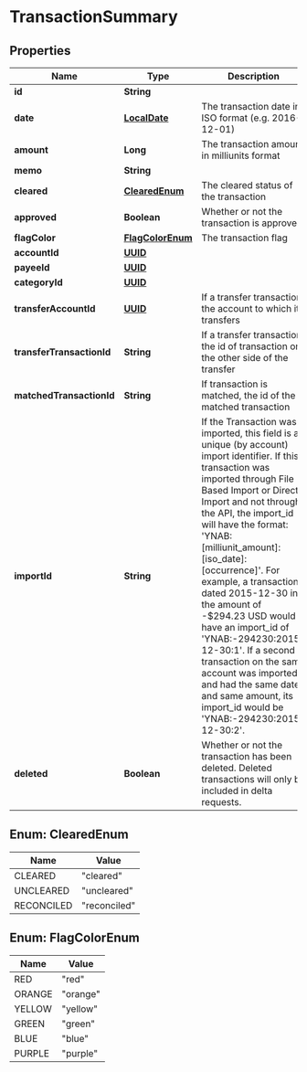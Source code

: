 # TransactionSummary

## Properties
Name | Type | Description | Notes
------------ | ------------- | ------------- | -------------
**id** | **String** |  | 
**date** | [**LocalDate**](LocalDate.md) | The transaction date in ISO format (e.g. 2016-12-01) | 
**amount** | **Long** | The transaction amount in milliunits format | 
**memo** | **String** |  |  [optional]
**cleared** | [**ClearedEnum**](#ClearedEnum) | The cleared status of the transaction | 
**approved** | **Boolean** | Whether or not the transaction is approved | 
**flagColor** | [**FlagColorEnum**](#FlagColorEnum) | The transaction flag |  [optional]
**accountId** | [**UUID**](UUID.md) |  | 
**payeeId** | [**UUID**](UUID.md) |  |  [optional]
**categoryId** | [**UUID**](UUID.md) |  |  [optional]
**transferAccountId** | [**UUID**](UUID.md) | If a transfer transaction, the account to which it transfers |  [optional]
**transferTransactionId** | **String** | If a transfer transaction, the id of transaction on the other side of the transfer |  [optional]
**matchedTransactionId** | **String** | If transaction is matched, the id of the matched transaction |  [optional]
**importId** | **String** | If the Transaction was imported, this field is a unique (by account) import identifier.  If this transaction was imported through File Based Import or Direct Import and not through the API, the import_id will have the format: &#x27;YNAB:[milliunit_amount]:[iso_date]:[occurrence]&#x27;.  For example, a transaction dated 2015-12-30 in the amount of -$294.23 USD would have an import_id of &#x27;YNAB:-294230:2015-12-30:1&#x27;.  If a second transaction on the same account was imported and had the same date and same amount, its import_id would be &#x27;YNAB:-294230:2015-12-30:2&#x27;. |  [optional]
**deleted** | **Boolean** | Whether or not the transaction has been deleted.  Deleted transactions will only be included in delta requests. | 

<a name="ClearedEnum"></a>
## Enum: ClearedEnum
Name | Value
---- | -----
CLEARED | &quot;cleared&quot;
UNCLEARED | &quot;uncleared&quot;
RECONCILED | &quot;reconciled&quot;

<a name="FlagColorEnum"></a>
## Enum: FlagColorEnum
Name | Value
---- | -----
RED | &quot;red&quot;
ORANGE | &quot;orange&quot;
YELLOW | &quot;yellow&quot;
GREEN | &quot;green&quot;
BLUE | &quot;blue&quot;
PURPLE | &quot;purple&quot;
